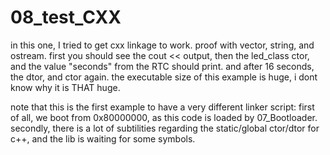 08_test_CXX
===============

in this one, I tried to get cxx linkage to work. proof with vector, string, and ostream.
first you should see the cout << output, then the led_class ctor, and the value "seconds" from the RTC should print. and after 16 seconds, the dtor, and ctor again.
the executable size of this example is huge, i dont know why it is THAT huge.

note that this is the first example to have a very different linker script: first of all, we boot from 0x80000000, as this code is loaded by 07_Bootloader. secondly, there is a lot of subtilities regarding the static/global ctor/dtor for c++, and the lib is waiting for some symbols.